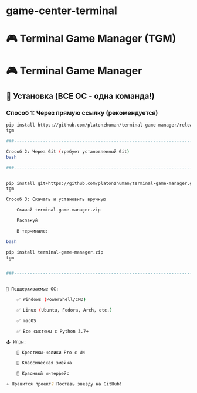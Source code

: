 # game-center-terminal
# 🎮 Terminal Game Manager (TGM)




# 🎮 Terminal Game Manager

## 🚀 Установка (ВСЕ ОС - одна команда!)

### Способ 1: Через прямую ссылку (рекомендуется)
```bash
pip install https://github.com/platonzhuman/terminal-game-manager/releases/download/v1.0.0/terminal-game-manager.zip
tgm

###--------------------------------------------------------------------------

Способ 2: Через Git (требует установленный Git)
bash

###--------------------------------------------------------------------------


pip install git+https://github.com/platonzhuman/terminal-game-manager.git
tgm

Способ 3: Скачать и установить вручную

    Скачай terminal-game-manager.zip

    Распакуй

    В терминале:

bash

pip install terminal-game-manager.zip
tgm


###-------------------------------------------------------------------------


🎯 Поддерживаемые ОС:

    ✅ Windows (PowerShell/CMD)

    ✅ Linux (Ubuntu, Fedora, Arch, etc.)

    ✅ macOS

    ✅ Все системы с Python 3.7+

🕹️ Игры:

    🎯 Крестики-нолики Pro с ИИ

    🐍 Классическая змейка

    🎨 Красивый интерфейс

⭐ Нравится проект? Поставь звезду на GitHub!
